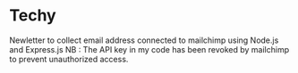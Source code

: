 # Techy
Newletter to collect email address connected to mailchimp using Node.js and Express.js
NB : The API key in my code has been revoked by mailchimp to prevent unauthorized access.
